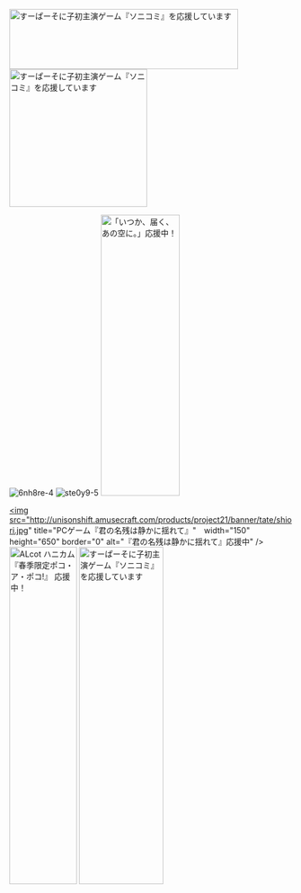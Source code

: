 <a href="https://www.gyomusuper.jp/" title="業無スゥゥゥパー" target="_blank" rel="noopener"><img src="https://www.kobebussan.co.jp/business/img/gs_logo.png?1223" alt="すーぱーそに子初主演ゲーム『ソニコミ』を応援しています" width="407" height="107" border="0" /></a>
<a href="https://iwakura-kanko.com/goods.php" title="いわくらだいすきい～わくん" target="_blank" rel="noopener"><img src="https://iwakura-kanko.com/images_banner/goods_side.png" alt="すーぱーそに子初主演ゲーム『ソニコミ』を応援しています" width="245" height="245" border="0" /></a>

![6nh8re-4](https://user-images.githubusercontent.com/66170519/179247763-010195b2-89f7-4c64-9176-e73f3235d072.png)
![ste0y9-5](https://user-images.githubusercontent.com/66170519/179247134-93380fa3-610a-498c-b9e9-a711deda3a95.png)
<a href="http://www.lumpofsugar.co.jp/"><img src="http://www.lumpofsugar.co.jp/product/itsusora/special/images/bnr/140_mememe.jpg" width="140" height="500" border="0" alt="「いつか、届く、あの空に。」応援中！"></a>

<a href="http://unisonshift.amusecraft.com/products/project21/main.htm" target="_blank"><img src="http://unisonshift.amusecraft.com/products/project21/banner/tate/shiori.jpg" title="PCゲーム『君の名残は静かに揺れて』"　width="150" height="650" border="0" alt="『君の名残は静かに揺れて』応援中" /></a>
<a href="http://www.h-comb.biz/ent/poco/" target="_blank"><img src="http://www.h-comb.biz/data/poco/banner/ban_l_sak.jpg" width="120" height="600" border="0" alt="ALcot ハニカム 『春季限定ポコ・ア・ポコ!』 応援中！"></a>
<a href="https://supersonico.jp/sonicomi/enter_h600_07.php" title="PCゲーム『ソニコミ』特設" target="_blank" rel="noopener"><img src="https://supersonico.jp/sonicomi/download/banner/bnr_sonicomi07_h600.jpg" alt="すーぱーそに子初主演ゲーム『ソニコミ』を応援しています" width="150" height="600" border="0" /></a>

